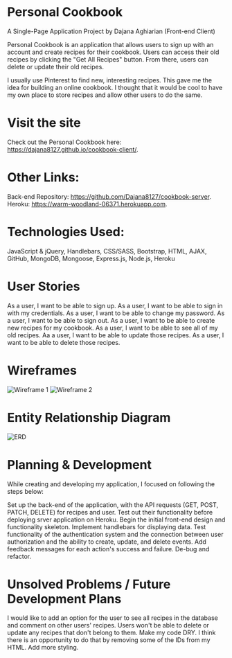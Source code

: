 # Personal Cookbook

A Single-Page Application Project by Dajana Aghiarian (Front-end Client)

Personal Cookbook is an application that allows users to sign up with an account and create recipes for their cookbook. Users can access their old recipes by clicking the "Get All Recipes" button. From there, users can delete or update their old recipes.

I usually use Pinterest to find new, interesting recipes. This gave me the idea for building an online cookbook. I thought that it would be cool to have my own place to store recipes and allow other users to do the same.

# Visit the site

Check out the Personal Cookbook here: https://dajana8127.github.io/cookbook-client/.

# Other Links:

Back-end Repository: https://github.com/Dajana8127/cookbook-server.
Heroku: https://warm-woodland-06371.herokuapp.com.

# Technologies Used:

JavaScript & jQuery, 
Handlebars,
CSS/SASS,
Bootstrap,
HTML,
AJAX,
GitHub,
MongoDB,
Mongoose,
Express.js,
Node.js,
Heroku

# User Stories

As a user, I want to be able to sign up. As a user, I want to be able to sign in with my credentials. As a user, I want to be able to change my password. As a user, I want to be able to sign out. As a user, I want to be able to create new recipes for my cookbook. As a user, I want to be able to see all of my old recipes. Aa a user, I want to be able to update those recipes. As a user, I want to be able to delete those recipes.

# Wireframes

![Wireframe 1](https://i.imgur.com/U7Xyhoa.jpg)
![Wireframe 2](https://i.imgur.com/gp7qsOa.jpg)

# Entity Relationship Diagram

![ERD](https://i.imgur.com/Y67zklL.jpg)

# Planning & Development

While creating and developing my application, I focused on following the steps below:

Set up the back-end of the application, with the API requests (GET, POST, PATCH, DELETE) for recipes and user.
Test out their functionality before deploying srver application on Heroku.
Begin the initial front-end design and functionality skeleton.
Implement handlebars for displaying data.
Test functionality of the authentication system and the connection between user authorization and the ability to create, update, and delete events.
Add feedback messages for each action's success and failure.
De-bug and refactor.

# Unsolved Problems / Future Development Plans

I would like to add an option for the user to see all recipes in the database and comment on other users' recipes. Users won't be able to delete or update any recipes that don't belong to them.
Make my code DRY. I think there is an opportunity to do that by removing some of the IDs from my HTML.
Add more styling.
